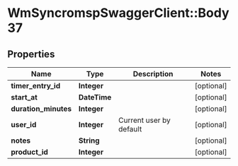 # WmSyncromspSwaggerClient::Body37

## Properties
Name | Type | Description | Notes
------------ | ------------- | ------------- | -------------
**timer_entry_id** | **Integer** |  | [optional] 
**start_at** | **DateTime** |  | [optional] 
**duration_minutes** | **Integer** |  | [optional] 
**user_id** | **Integer** | Current user by default | [optional] 
**notes** | **String** |  | [optional] 
**product_id** | **Integer** |  | [optional] 

